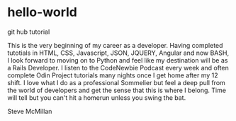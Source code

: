 # hello-world
git hub tutorial

 This is the very beginning of my career as a developer. Having completed tutotials in HTML, CSS, Javascript, JSON, JQUERY, Angular and now BASH, I look forward to moving on to Python and feel like my destination will be as a Rails Developer. I listen to the CodeNewbie Podcast every week and often complete Odin Project tutorials many nights once I get home after my 12 shift. I love what I do as a professional Sommelier but feel a deep pull from the world of developers and get the sense that this is where I belong. Time will tell but you can't hit a homerun unless you swing the bat.
 
 Steve McMillan
